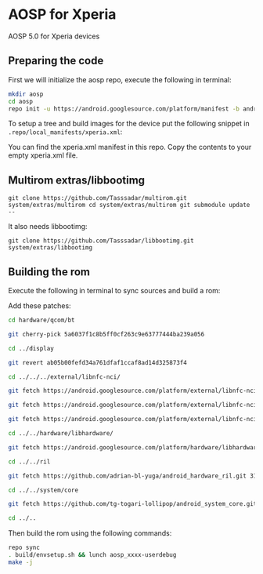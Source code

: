 AOSP for Xperia
===============

AOSP 5.0 for Xperia devices

Preparing the code
------------------

First we will initialize the aosp repo, execute the following in terminal:
```bash
mkdir aosp
cd aosp
repo init -u https://android.googlesource.com/platform/manifest -b android-5.1.0_r1
```

To setup a tree and build images for the device put the following snippet in 
`.repo/local_manifests/xperia.xml`:

You can find the xperia.xml manifest in this repo. Copy the contents to your empty xperia.xml file.

Multirom extras/libbootimg
--------------------------

`git clone https://github.com/Tasssadar/multirom.git system/extras/multirom
cd system/extras/multirom
git submodule update --`

It also needs libbootimg:

`git clone https://github.com/Tasssadar/libbootimg.git system/extras/libbootimg`

Building the rom
----------------
Execute the following in terminal to sync sources and build a rom:

Add these patches:
```bash
cd hardware/qcom/bt

git cherry-pick 5a6037f1c8b5ff0cf263c9e63777444ba239a056

cd ../display

git revert ab05b00fefd34a761dfaf1ccaf8ad14d325873f4

cd ../../../external/libnfc-nci/

git fetch https://android.googlesource.com/platform/external/libnfc-nci refs/changes/42/103142/1 && git cherry-pick FETCH_HEAD

git fetch https://android.googlesource.com/platform/external/libnfc-nci refs/changes/23/103123/1 && git cherry-pick FETCH_HEAD

git fetch https://android.googlesource.com/platform/external/libnfc-nci refs/changes/51/97051/1 && git cherry-pick FETCH_HEAD

cd ../../hardware/libhardware/

git fetch https://android.googlesource.com/platform/hardware/libhardware refs/changes/21/103221/2 && git cherry-pick FETCH_HEAD

cd ../../ril

git fetch https://github.com/adrian-bl-yuga/android_hardware_ril.git 31929dcee6e648ceb9bf4a4924fe6af9c1e6686d && git cherry-pick FETCH_HEAD

cd ../../system/core

git fetch https://github.com/tg-togari-lollipop/android_system_core.git 29fc7b17bb5e7a835b74f8038ff5ebdf4d860fc0 && git cherry-pick FETCH_HEAD

cd ../..
```

Then build the rom using the following commands:
```bash
repo sync
. build/envsetup.sh && lunch aosp_xxxx-userdebug
make -j
```